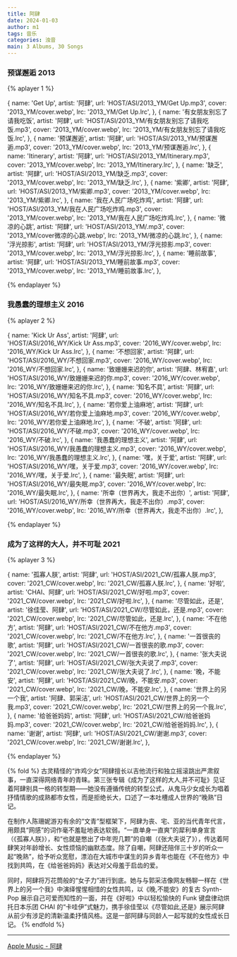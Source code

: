 ```yaml
---
title: 阿肆
date: 2024-01-03
author: m1
tags: 音乐
categories: 浊音
main: 3 Albums, 30 Songs
---
```


### 预谋邂逅 2013

{% aplayer 1 %}

{
name: 'Get Up',
artist: '阿肆',
url: 'HOST/ASI/2013_YM/Get Up.mp3',
cover: '2013_YM/cover.webp',
lrc: '2013_YM/Get Up.lrc',
},
{
name: '有女朋友别忘了请我吃饭',
artist: '阿肆',
url: 'HOST/ASI/2013_YM/有女朋友别忘了请我吃饭.mp3',
cover: '2013_YM/cover.webp',
lrc: '2013_YM/有女朋友别忘了请我吃饭.lrc',
},
{
name: '预谋邂逅',
artist: '阿肆',
url: 'HOST/ASI/2013_YM/预谋邂逅.mp3',
cover: '2013_YM/cover.webp',
lrc: '2013_YM/预谋邂逅.lrc',
},
{
name: 'Itinerary',
artist: '阿肆',
url: 'HOST/ASI/2013_YM/Itinerary.mp3',
cover: '2013_YM/cover.webp',
lrc: '2013_YM/Itinerary.lrc',
},
{
name: '缺乏',
artist: '阿肆',
url: 'HOST/ASI/2013_YM/缺乏.mp3',
cover: '2013_YM/cover.webp',
lrc: '2013_YM/缺乏.lrc',
},
{
name: '紫卿',
artist: '阿肆',
url: 'HOST/ASI/2013_YM/紫卿.mp3',
cover: '2013_YM/cover.webp',
lrc: '2013_YM/紫卿.lrc',
},
{
name: '我在人民广场吃炸鸡',
artist: '阿肆',
url: 'HOST/ASI/2013_YM/我在人民广场吃炸鸡.mp3',
cover: '2013_YM/cover.webp',
lrc: '2013_YM/我在人民广场吃炸鸡.lrc',
},
{
name: '微凉的心跳',
artist: '阿肆',
url: 'HOST/ASI/2013_YM/.mp3',
cover: '2013_YM/cover微凉的心跳.webp',
lrc: '2013_YM/微凉的心跳.lrc',
},
{
name: '浮光掠影',
artist: '阿肆',
url: 'HOST/ASI/2013_YM/浮光掠影.mp3',
cover: '2013_YM/cover.webp',
lrc: '2013_YM/浮光掠影.lrc',
},
{
name: '睡前故事',
artist: '阿肆',
url: 'HOST/ASI/2013_YM/睡前故事.mp3',
cover: '2013_YM/cover.webp',
lrc: '2013_YM/睡前故事.lrc',
},

{% endaplayer %}

### 我愚蠢的理想主义 2016

{% aplayer 2 %}

{
name: 'Kick Ur Ass',
artist: '阿肆',
url: 'HOST/ASI/2016_WY/Kick Ur Ass.mp3',
cover: '2016_WY/cover.webp',
lrc: '2016_WY/Kick Ur Ass.lrc',
},
{
name: '不想回家',
artist: '阿肆',
url: 'HOST/ASI/2016_WY/不想回家.mp3',
cover: '2016_WY/cover.webp',
lrc: '2016_WY/不想回家.lrc',
},
{
name: '致姗姗来迟的你',
artist: '阿肆、林宥嘉',
url: 'HOST/ASI/2016_WY/致姗姗来迟的你.mp3',
cover: '2016_WY/cover.webp',
lrc: '2016_WY/致姗姗来迟的你.lrc',
},
{
name: '知名不具',
artist: '阿肆',
url: 'HOST/ASI/2016_WY/知名不具.mp3',
cover: '2016_WY/cover.webp',
lrc: '2016_WY/知名不具.lrc',
},
{
name: '若你爱上油麻地',
artist: '阿肆',
url: 'HOST/ASI/2016_WY/若你爱上油麻地.mp3',
cover: '2016_WY/cover.webp',
lrc: '2016_WY/若你爱上油麻地.lrc',
},
{
name: '不破',
artist: '阿肆',
url: 'HOST/ASI/2016_WY/不破.mp3',
cover: '2016_WY/cover.webp',
lrc: '2016_WY/不破.lrc',
},
{
name: '我愚蠢的理想主义',
artist: '阿肆',
url: 'HOST/ASI/2016_WY/我愚蠢的理想主义.mp3',
cover: '2016_WY/cover.webp',
lrc: '2016_WY/我愚蠢的理想主义.lrc',
},
{
name: '嘿，关于爱',
artist: '阿肆',
url: 'HOST/ASI/2016_WY/嘿，关于爱.mp3',
cover: '2016_WY/cover.webp',
lrc: '2016_WY/嘿，关于爱.lrc',
},
{
name: '最失眠',
artist: '阿肆',
url: 'HOST/ASI/2016_WY/最失眠.mp3',
cover: '2016_WY/cover.webp',
lrc: '2016_WY/最失眠.lrc',
},
{
name: '所幸（世界再大，我走不出你）',
artist: '阿肆',
url: 'HOST/ASI/2016_WY/所幸（世界再大，我走不出你）.mp3',
cover: '2016_WY/cover.webp',
lrc: '2016_WY/所幸（世界再大，我走不出你）.lrc',
},

{% endaplayer %}

### 成为了这样的大人，并不可耻 2021

{% aplayer 3 %}

{
name: '孤寡人朕',
artist: '阿肆',
url: 'HOST/ASI/2021_CW/孤寡人朕.mp3',
cover: '2021_CW/cover.webp',
lrc: '2021_CW/孤寡人朕.lrc',
},
{
name: '好啦',
artist: 'CHAI、阿肆',
url: 'HOST/ASI/2021_CW/好啦.mp3',
cover: '2021_CW/cover.webp',
lrc: '2021_CW/好啦.lrc',
},
{
name: '尽管如此，还是',
artist: '徐佳莹、阿肆',
url: 'HOST/ASI/2021_CW/尽管如此，还是.mp3',
cover: '2021_CW/cover.webp',
lrc: '2021_CW/尽管如此，还是.lrc',
},
{
name: '不在他方',
artist: '阿肆',
url: 'HOST/ASI/2021_CW/不在他方.mp3',
cover: '2021_CW/cover.webp',
lrc: '2021_CW/不在他方.lrc',
},
{
name: '一首很丧的歌',
artist: '阿肆',
url: 'HOST/ASI/2021_CW/一首很丧的歌.mp3',
cover: '2021_CW/cover.webp',
lrc: '2021_CW/一首很丧的歌.lrc',
},
{
name: '张大夫说了',
artist: '阿肆',
url: 'HOST/ASI/2021_CW/张大夫说了.mp3',
cover: '2021_CW/cover.webp',
lrc: '2021_CW/张大夫说了.lrc',
},
{
name: '晚，不能安',
artist: '阿肆',
url: 'HOST/ASI/2021_CW/晚，不能安.mp3',
cover: '2021_CW/cover.webp',
lrc: '2021_CW/晚，不能安.lrc',
},
{
name: '世界上的另一个我',
artist: '阿肆、郭采洁',
url: 'HOST/ASI/2021_CW/世界上的另一个我.mp3',
cover: '2021_CW/cover.webp',
lrc: '2021_CW/世界上的另一个我.lrc',
},
{
name: '给爸爸妈妈',
artist: '阿肆',
url: 'HOST/ASI/2021_CW/给爸爸妈妈.mp3',
cover: '2021_CW/cover.webp',
lrc: '2021_CW/给爸爸妈妈.lrc',
},
{
name: '谢谢',
artist: '阿肆',
url: 'HOST/ASI/2021_CW/谢谢.mp3',
cover: '2021_CW/cover.webp',
lrc: '2021_CW/谢谢.lrc',
},

{% endaplayer %}

{% fold %}
古灵精怪的“炸鸡少女”阿肆擅长以吉他流行和独立摇滚跳出严肃叙事，一直深得网络青年的青睐。第三张专辑《成为了这样的大人,并不可耻》见证着阿肆别具一格的转型期——她没有遵循传统的转型公式，从鬼马少女成长为唱着抒情情歌的成熟都市女性，而是拒绝长大，口述了一本吐槽成人世界的“晚熟”日记。

在制作人陈珊妮游刃有余的“文青”型框架下，阿肆为丧、宅、亚的当代青年代言，用颇具“网感”的词作毫不羞耻地表达软弱。“一直单身一直爽”的犀利单身宣言（《孤寡人朕》），和“也就是憋出了中年兜几颗”的自嘲（《张大夫说了》），传达着阿肆笑对年龄增长、女性烦恼的幽默态度。除了自嘲，阿肆还陪伴三十岁的听众一起“晚熟”，给予听众宽慰，漂泊在大城市中谋生的异乡青年也能在《不在他方》中找到共鸣，在《给爸爸妈妈》表达对父母羞于启齿的爱。

同时，阿肆将万花筒般的“女子力”进行到底。她与与郭采洁像网友畅聊一样在《世界上的另一个我》中演绎惺惺相惜的女性共鸣，以《晚,不能安》的复古 Synth-Pop 展示自己可爱而知性的一面，并在《好啦》中以轻松愉快的 Funk 键盘律动烘托日本乐团 CHAI 的“卡哇伊”式魅力，携手徐佳莹以《尽管如此,还是》展示阿肆从前少有涉足的清新温柔抒情风格。这是一部阿肆与同龄人一起写就的女性成长日记。
{% endfold %}

---

[Apple Music - 阿肆](https://music.apple.com/cn/artist/%E9%98%BF%E8%82%86/708069100)